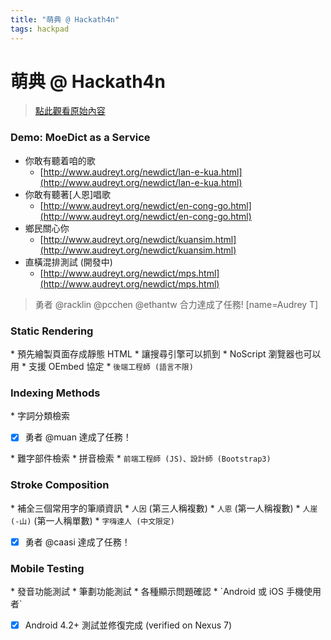 ```yaml
---
title: "萌典 @ Hackath4n"
tags: hackpad
---
```


# 萌典 @ Hackath4n

> [點此觀看原始內容](https://g0v.hackpad.tw/PCFqohrxYzH)


### Demo: MoeDict as a Service

- 你敢有聽着咱的歌
    - [http://www.audreyt.org/newdict/lan-e-kua.html](http://www.audreyt.org/newdict/lan-e-kua.html)
- 你敢有聽著\[人恩\]唱歌
    - [http://www.audreyt.org/newdict/en-cong-go.html](http://www.audreyt.org/newdict/en-cong-go.html)
- 鄉民關心你
    - [http://www.audreyt.org/newdict/kuansim.html](http://www.audreyt.org/newdict/kuansim.html)
- 直橫混排測試 (開發中)
    - [http://www.audreyt.org/newdict/mps.html](http://www.audreyt.org/newdict/mps.html)
> 勇者 @racklin @pcchen @ethantw 合力達成了任務!
> [name=Audrey T]


### Static Rendering


\* 預先繪製頁面存成靜態 HTML
\* 讓搜尋引擎可以抓到
\* NoScript 瀏覽器也可以用
\* 支援 OEmbed 協定
\* `後端工程師 (語言不限)`

### Indexing Methods


\* 字詞分類檢索
- [x] 勇者 @muan 達成了任務！

\* 難字部件檢索
\* 拼音檢索
\* `前端工程師 (JS)、設計師 (Bootstrap3)`

### Stroke Composition


\* 補全三個常用字的筆順資訊
\* `人因` (第三人稱複數)
\* `人恩` (第一人稱複數)
\* `人崖(-山)` (第一人稱單數)
\* `字嗨達人 (中文限定)`
- [x] 勇者 @caasi 達成了任務！

### Mobile Testing


\* 發音功能測試
\* 筆劃功能測試
\* 各種顯示問題確認
\* \`Android 或 iOS 手機使用者\`
- [x] Android 4.2+ 測試並修復完成 (verified on Nexus 7)


